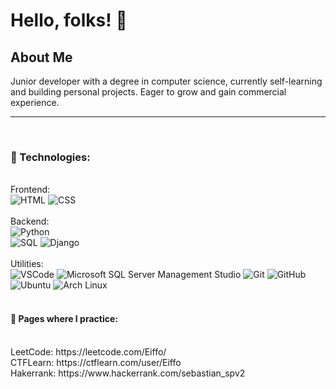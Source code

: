 <h1>Hello, folks! 👋</h1>


<h2>About Me</h2>

Junior developer with a degree in computer science, currently self-learning and building personal projects. Eager to grow and gain commercial experience.

<hr>
<br>

<h3>🔧 Technologies:</h3>
<br>
Frontend:

<div>
  <img alt='HTML' src='https://img.shields.io/badge/-HTML-181717?logo=html5&logoColor=white&style=plastic'/>
  <img alt='CSS' src='https://img.shields.io/badge/-CSS-181717?logo=css3&logoColor=white&style=plastic'/>
</div>
<br>
Backend:

<div>
  <img alt='Python' src='https://img.shields.io/badge/-Python-181717?style=flat&logo=python&logoColor=white&style=plastic'/>
  <br>
  <img alt='SQL' src='https://img.shields.io/badge/-MySQL-181717?style=flat&logo=mysql&logoColor=white&style=plastic'/>
  
  <img alt='Django' src='https://img.shields.io/badge/-Django-181717?style=flat&logo=django&logoColor=white&style=plastic'/>
</div>
<br>
Utilities:

<div>
  <img alt='VSCode' src='https://img.shields.io/badge/Visual%20Studio%20Code-007ACC?logo=visualstudiocode&logoColor=fff&style=plastic'/>
  <img alt='Microsoft SQL Server Management Studio' src='https://img.shields.io/badge/Microsoft_SQL_Server-CC2927'/>
  
  <img alt='Git' src='https://img.shields.io/badge/-Git-181717?logo=git&logoColor=white&style=plastic'/>
  <img alt='GitHub' src='https://img.shields.io/badge/-Github-181717?style=flat&logo=github&logoColor=white&style=plastic'/>
  <br>
  <img alt='Ubuntu' src='https://img.shields.io/badge/Ubuntu-181717?style=flat&logo=ubuntu&logoColor=white&style=plastic'/>
  <img alt='Arch Linux' src='https://img.shields.io/badge/Arch Linux-181717?style=flat&logo=archlinux&logoColor=white&style=plastic'/>
</div>

<br>

<h4> 📝 Pages where I practice: </h4>
<div>
  <br>
  LeetCode: https://leetcode.com/Eiffo/
  <br>
  CTFLearn: https://ctflearn.com/user/Eiffo
  <br>
  Hakerrank: https://www.hackerrank.com/sebastian_spv2
</div>
